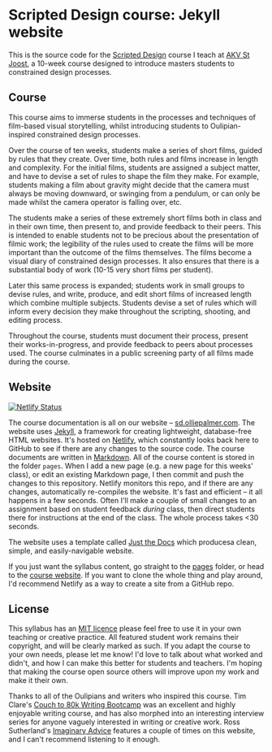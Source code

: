 # Scripted Design course: Jekyll website

This is the source code for the [Scripted Design](https://sd.olliepalmer.com) course I teach at [AKV St Joost](https://www.akvstjoostmasters.nl/programmes/situated-design), a 10-week course designed to introduce masters students to constrained design processes.


## Course

This course aims to immerse students in the processes and techniques of film-based visual storytelling, whilst introducing students to Oulipian-inspired constrained design processes.

Over the course of ten weeks, students make a series of short films, guided by rules that they create. Over time, both rules and films increase in length and complexity. For the initial films, students are assigned a subject matter, and have to devise a set of rules to shape the film they make. For example, students making a film about gravity might decide that the camera must always be moving downward, or swinging from a pendulum, or can only be made whilst the camera operator is falling over, etc.

The students make a series of these extremely short films both in class and in their own time, then present to, and provide feedback to their peers. This is intended to enable students not to be precious about the presentation of filmic work; the legibility of the rules used to create the films will be more important than the outcome of the films themselves. The films become a visual diary of constrained design processes. It also ensures that there is a substantial body of work (10-15 very short films per student).

Later this same process is expanded; students work in small groups to devise rules, and write, produce, and edit short films of increased length which combine multiple subjects. Students devise a set of rules which will inform every decision they make throughout the scripting, shooting, and editing process.

Throughout the course, students must document their process, present their works-in-progress, and provide feedback to peers about processes used. The course culminates in a public screening party of all films made during the course.


## Website

[![Netlify Status](https://api.netlify.com/api/v1/badges/f1b00619-b309-41c7-953e-fa00a84179b9/deploy-status)](https://app.netlify.com/sites/scripted-design/deploys)

The course documentation is all on our website – [sd.olliepalmer.com](https://sd.olliepalmer.com). The website uses [Jekyll](https://jekyllrb.com), a framework for creating lightweight, database-free HTML websites. It's hosted on [Netlify](https://netlify.com), which constantly looks back here to GitHub to see if there are any changes to the source code. The course documents are written in [Markdown](https://en.wikipedia.org/wiki/Markdown). All of the course content is stored in the folder `pages`. When I add a new page (e.g. a new page for this weeks' class), or edit an existing Markdown page, I then commit and push the changes to this repository. Netlify monitors this repo, and if there are any changes, automatically re-compiles the website. It's fast and efficient – it all happens in a few seconds. Often I'll make a couple of small changes to an assignment based on student feedback _during_ class, then direct students there for instructions at the end of the class. The whole process takes <30 seconds.

The website uses a template called [Just the Docs](https://pmarsceill.github.io/just-the-docs) which producesa clean, simple, and easily-navigable website.

If you just want the syllabus content, go straight to the [pages](/pages) folder, or head to the [course website](https://sd.olliepalmer.com). If you want to clone the whole thing and play around, I'd recommend Netlify as a way to create a site from a GitHub repo.


## License

This syllabus has an [MIT licence](https://choosealicense.com/licenses/mit/) please feel free to use it in your own teaching or creative practice. All featured student work remains their copyright, and will be clearly marked as such. If you adapt the course to your own needs, please let me know! I'd love to talk about what worked and didn't, and how I can make this better for students and teachers. I'm hoping that making the course open source others will improve upon my work and make it their own.

Thanks to all of the Oulipians and writers who inspired this course. Tim Clare's [Couch to 80k Writing Bootcamp](http://www.timclarepoet.co.uk/couchto80kwritingbootcamp) was an excellent and highly enjoyable writing course, and has also morphed into an interesting interview series for anyone vaguely interested in writing or creative work. Ross Sutherland's [Imaginary Advice](https://www.imaginaryadvice.com) features a couple of times on this website, and I can't recommend listening to it enough.
